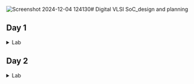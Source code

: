 ![Screenshot 2024-12-04 124130](https://github.com/user-attachments/assets/cc9c8684-4bcd-4237-9a1c-f28c2ef92e87)# Digital VLSI SoC_design and planning
## Day 1

<details>
  <summary>Lab</summary>
 
1. Run 'picorv32a' design synthesis using OpenLANE flow and generate necessary outputs.
Screenshots of running each commands

```
cd Desktop/work/tools/openlane_working_dir/openlane
```

```
docker
```

```
./flow.tcl -interactive
```

```
package require openlane 0.9

```

```
prep -design picorv32a
```


![Screenshot 2024-11-28 010505](https://github.com/user-attachments/assets/9b9ebfb9-2997-45c7-96e5-f8895d4e7b89)


```
run_synthesis
```
![Screenshot 2024-11-28 010750](https://github.com/user-attachments/assets/c0bc9a60-38ff-4ccf-9a24-458875dd37ef)
2. Calculate the flop ratio.
![Screenshot 2024-11-28 010807](https://github.com/user-attachments/assets/edbc7213-939d-4d5b-b304-987a2d6b538c)
![Screenshot 2024-11-28 010819](https://github.com/user-attachments/assets/8ec32558-d44a-4f8d-ab00-bd915c74422a)
  
  Calculation of Flop Ratio :
  
  Number of D Flip Flop = 1613 Total number of cells = 14876

  Calculating Flop ratio = no.of d-flipflop / total cells
  
  _Flop Ratio_ = 1613/14876 = 0.108429685

  
</details>

## Day 2

<details>


<summary> Lab </summary>

![Screenshot 2024-12-01 234324](https://github.com/user-attachments/assets/4acb3432-1e4f-4361-87cd-51041f995dc7)

![Screenshot 2024-12-02 003735](https://github.com/user-attachments/assets/b3ea7d62-a3a1-4a94-9764-72572fc417c7)

![Screenshot 2024-12-02 004035](https://github.com/user-attachments/assets/a27d53dc-7765-4496-9178-5e9c4c92e94a)

![Screenshot 2024-12-02 004047](https://github.com/user-attachments/assets/04b775cc-d2cf-4145-a186-dba1cbd5f804)

![Screenshot 2024-12-04 123717](https://github.com/user-attachments/assets/8cc9ffd8-c8d2-4d66-9f59-770c833ab122)

![Screenshot 2024-12-04 123828](https://github.com/user-attachments/assets/85b002ac-0293-442b-9a74-c35ed4adaa64)

![Screenshot 2024-12-04 124108](https://github.com/user-attachments/assets/813ec20e-e37f-4573-8308-cbc5815071c4)

![Screenshot 2024-12-04 124122](https://github.com/user-attachments/assets/ad160f12-1562-4d66-abb6-fa5c6c19fc5d)

![Screenshot 2024-12-04 124130](https://github.com/user-attachments/assets/30e15ff4-6067-49f1-8351-daba3b1fcdac)

![Screenshot 2024-12-04 125025](https://github.com/user-attachments/assets/35ab5a58-0359-4284-a103-0b2b97912f22)

![Screenshot 2024-12-04 125717](https://github.com/user-attachments/assets/e72b0f8b-08f0-4a80-98da-bef1233fad5e)

![Screenshot 2024-12-04 125733](https://github.com/user-attachments/assets/81028d97-7917-4222-b681-fcd4da6d9f12)

![Screenshot 2024-12-04 125750](https://github.com/user-attachments/assets/32e0927e-0686-4786-9b76-3d5d3b17e875)

![Screenshot 2024-12-05 211941](https://github.com/user-attachments/assets/8c2ff4d0-f136-43f5-9f24-2881568178f0)

![Screenshot 2024-12-05 212222](https://github.com/user-attachments/assets/7d74016d-fbff-453c-97ea-6d3d5133209a)

![Screenshot 2024-12-05 212457](https://github.com/user-attachments/assets/112fccf7-2fb6-4417-a737-1ee39187df69)

![Screenshot 2024-12-05 212514](https://github.com/user-attachments/assets/da94a00b-24f3-466a-be9a-d10bcfb7737f)

![Screenshot 2024-12-05 212522](https://github.com/user-attachments/assets/f2b8ca4d-13fc-4d9c-bd65-949c66ac8db6)

![Screenshot 2024-12-05 212538](https://github.com/user-attachments/assets/65146172-2742-4434-a44c-9f5a8e000e20)

![Screenshot 2024-12-05 213446](https://github.com/user-attachments/assets/eab2cd83-f0f1-42cb-afca-1bac8d34e874)

![Screenshot 2024-12-05 213510](https://github.com/user-attachments/assets/e666c34c-a960-4388-a356-238aced5a2a7)

![Screenshot 2024-12-06 085501](https://github.com/user-attachments/assets/e94918a8-2021-4f1f-936d-516fd41bb953)

![Screenshot 2024-12-06 085643](https://github.com/user-attachments/assets/58eceec0-8aff-401c-8d72-17cfcf565845)

</details>
